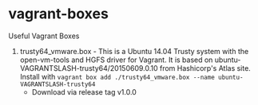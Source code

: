 # vagrant-boxes
Useful Vagrant Boxes

1. trusty64_vmware.box - This is a Ubuntu 14.04 Trusty system with the open-vm-tools and HGFS driver for Vagrant. It is based on ubuntu-VAGRANTSLASH-trusty64/20150609.0.10 from Hashicorp's Atlas site. Install with `vagrant box add ./trusty64_vmware.box --name ubuntu-VAGRANTSLASH-trusty64`
    * Download via release tag v1.0.0
